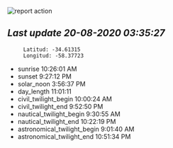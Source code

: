 ![report action](https://github.com/matiasz8/actions-for-reports/workflows/report%20action/badge.svg?branch=develop) 


## *****Last update 20-08-2020 03:35:27*****



		 Latitud: -34.61315
		 Longitud: -58.37723

 - sunrise 	 10:26:01 AM
 - sunset 	 9:27:12 PM
 - solar_noon 	 3:56:37 PM
 - day_length 	 11:01:11
 - civil_twilight_begin 	 10:00:24 AM
 - civil_twilight_end 	 9:52:50 PM
 - nautical_twilight_begin 	 9:30:55 AM
 - nautical_twilight_end 	 10:22:19 PM
 - astronomical_twilight_begin 	 9:01:40 AM
 - astronomical_twilight_end 	 10:51:34 PM
